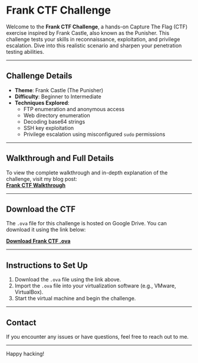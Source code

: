 # Frank CTF Challenge

Welcome to the **Frank CTF Challenge**, a hands-on Capture The Flag (CTF) exercise inspired by Frank Castle, also known as the Punisher. This challenge tests your skills in reconnaissance, exploitation, and privilege escalation. Dive into this realistic scenario and sharpen your penetration testing abilities.

---

## Challenge Details
- **Theme**: Frank Castle (The Punisher)
- **Difficulty**: Beginner to Intermediate
- **Techniques Explored**:
  - FTP enumeration and anonymous access
  - Web directory enumeration
  - Decoding base64 strings
  - SSH key exploitation
  - Privilege escalation using misconfigured `sudo` permissions

---

## Walkthrough and Full Details

To view the complete walkthrough and in-depth explanation of the challenge, visit my blog post:  
[**Frank CTF Walkthrough**](https://medium.com/@chanuka1/frank-8ee9dcc6ed93)

---

## Download the CTF
The `.ova` file for this challenge is hosted on Google Drive. You can download it using the link below:

[**Download Frank CTF .ova**](https://drive.google.com/drive/folders/15S0CmM3TCjdWbcC1Z7FIbW4_jv8eUKIy?usp=sharing)

---

## Instructions to Set Up
1. Download the `.ova` file using the link above.
2. Import the `.ova` file into your virtualization software (e.g., VMware, VirtualBox).
3. Start the virtual machine and begin the challenge.

---

## Contact
If you encounter any issues or have questions, feel free to reach out to me.

---

Happy hacking!







